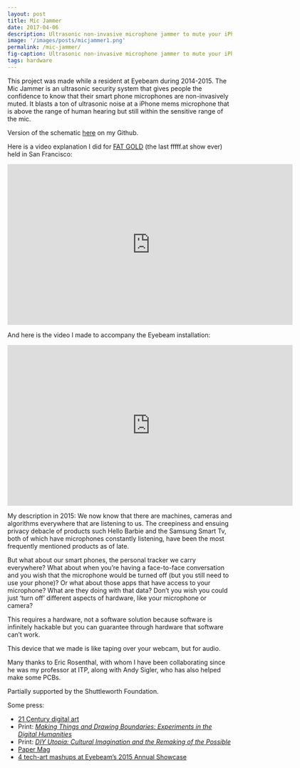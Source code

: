 ```yaml
---
layout: post
title: Mic Jammer
date: 2017-04-06 
description: Ultrasonic non-invasive microphone jammer to mute your iPhone mic
image: '/images/posts/micjammer1.png'  
permalink: /mic-jammer/
fig-caption: Ultrasonic non-invasive microphone jammer to mute your iPhone mic # Add figcaption (optional)
tags: hardware
---
```


This project was made while a resident at Eyebeam during 2014-2015. The Mic Jammer is an ultrasonic security system that gives people the confidence to know that their smart phone microphones are non-invasively muted. It blasts a ton of ultrasonic noise at a iPhone mems microphone that is above the range of human hearing but still within the sensitive range of the mic. 

Version of the schematic [here](https://github.com/allisonburtch/micjammer) on my Github. 

Here is a video explanation I did for [FAT GOLD](http://fffff.at/f-a-t-gold-san-francisco/) (the last fffff.at show ever) held in San Francisco:
<iframe src="https://player.vimeo.com/video/128921351" width="640" height="360" frameborder="0" allow="autoplay; fullscreen" allowfullscreen></iframe>

And here is the video I made to accompany the Eyebeam installation:
<iframe src="https://player.vimeo.com/video/120425709" width="640" height="360" frameborder="0" allow="autoplay; fullscreen" allowfullscreen></iframe>



My description in 2015:
We now know that there are machines, cameras and algorithms everywhere that are listening to us. The creepiness and ensuing privacy debacle of products such Hello Barbie and the Samsung Smart Tv, both of which have microphones constantly listening, have been the most frequently mentioned products as of late.

But what about our smart phones, the personal tracker we carry everywhere? What about when you’re having a face-to-face conversation and you wish that the microphone would be turned off (but you still need to use your phone)? Or what about those apps that have access to your microphone? What are they doing with that data? Don’t you wish you could just ‘turn off’ different aspects of hardware, like your microphone or camera?

This requires a hardware, not a software solution because software is infinitely hackable but you can guarantee through hardware that software can’t work.

This device that we made is like taping over your webcam, but for audio.


Many thanks to Eric Rosenthal, with whom I have been collaborating since he was my professor at ITP, along with Andy Sigler, who has also helped make some PCBs. 

Partially supported by the Shuttleworth Foundation. 

Some press:


 - [21 Century digital art ](https://www.digiart21.org/art/prankophone)
 - Print: _[Making Things and Drawing Boundaries: Experiments in the Digital Humanities](https://muse.jhu.edu/chapter/2068853/pdf)_ 
 - Print: [_DIY Utopia: Cultural Imagination and the Remaking of the Possible_ ](https://books.google.com/books?id=wCmjDQAAQBAJ&pg=PA126&lpg=PA126&dq=%22mic+jammer%22+allison+burtch&source=bl&ots=d6O-3nCri-&sig=ACfU3U2Bl3n_fXBpeQZ0YMsL00jfQsxrSQ&hl=en&sa=X&ved=2ahUKEwihgZermtLnAhVip1kKHR2dC90Q6AEwBnoECAkQAQ#v=onepage&q=%22mic%20jammer%22%20allison%20burtch&f=false) 
 - [Paper Mag](https://www.papermag.com/these-artists-are-creating-technology-that-wont-suck-your-soul-1427502222.html) 
 - [4 tech-art mashups at Eyebeam’s 2015 Annual Showcase ](https://technical.ly/brooklyn/2015/01/30/4-tech-art-mashups-eyebeams-2015-annual-showcase/)




